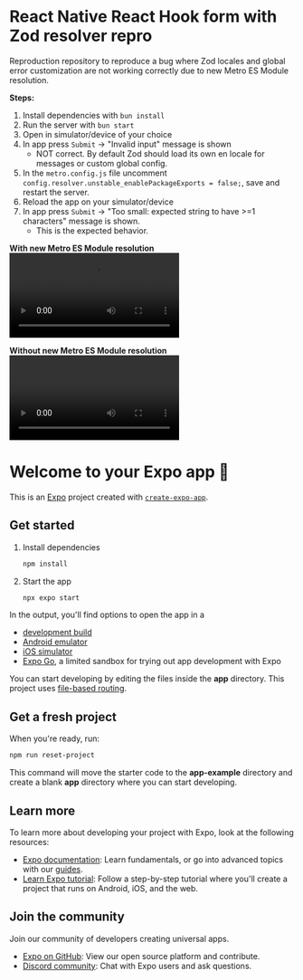 # React Native React Hook form with Zod resolver repro

Reproduction repository to reproduce a bug where Zod locales and global error customization are not working correctly
due to new Metro ES Module resolution.

**Steps:**
1. Install dependencies with `bun install`
2. Run the server with `bun start`
3. Open in simulator/device of your choice
4. In app press `Submit` -> "Invalid input" message is shown
    - NOT correct. By default Zod should load its own en locale for messages or custom global config.
5. In the `metro.config.js` file uncomment `config.resolver.unstable_enablePackageExports = false;`, save and restart the server.
6. Reload the app on your simulator/device
7. In app press `Submit` -> "Too small: expected string to have >=1 characters" message is shown.
    - This is the expected behavior.
  
**With new Metro ES Module resolution**
<video src="https://github.com/user-attachments/assets/25489838-29ec-4f10-b0a4-b7a943205283" />

**Without new Metro ES Module resolution**
<video src="https://github.com/user-attachments/assets/bdf904e0-2783-4aa9-8dcc-9f1026c3a6b5" />

# Welcome to your Expo app 👋

This is an [Expo](https://expo.dev) project created with [`create-expo-app`](https://www.npmjs.com/package/create-expo-app).

## Get started

1. Install dependencies

   ```bash
   npm install
   ```

2. Start the app

   ```bash
   npx expo start
   ```

In the output, you'll find options to open the app in a

- [development build](https://docs.expo.dev/develop/development-builds/introduction/)
- [Android emulator](https://docs.expo.dev/workflow/android-studio-emulator/)
- [iOS simulator](https://docs.expo.dev/workflow/ios-simulator/)
- [Expo Go](https://expo.dev/go), a limited sandbox for trying out app development with Expo

You can start developing by editing the files inside the **app** directory. This project uses [file-based routing](https://docs.expo.dev/router/introduction).

## Get a fresh project

When you're ready, run:

```bash
npm run reset-project
```

This command will move the starter code to the **app-example** directory and create a blank **app** directory where you can start developing.

## Learn more

To learn more about developing your project with Expo, look at the following resources:

- [Expo documentation](https://docs.expo.dev/): Learn fundamentals, or go into advanced topics with our [guides](https://docs.expo.dev/guides).
- [Learn Expo tutorial](https://docs.expo.dev/tutorial/introduction/): Follow a step-by-step tutorial where you'll create a project that runs on Android, iOS, and the web.

## Join the community

Join our community of developers creating universal apps.

- [Expo on GitHub](https://github.com/expo/expo): View our open source platform and contribute.
- [Discord community](https://chat.expo.dev): Chat with Expo users and ask questions.

